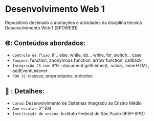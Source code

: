 # Desenvolvimento Web 1
Repositório destinado a anotações e atividades da discplina técnica Desenvolvimento Web 1 (SPOWEB1) 

## 🌐: Conteúdos abordados:
- `Controle de fluxo`: if... else, while, do... while, for, switch... case
- `Funções`: function, anonymous function, arrow function, callback
- `Integração JS com HTML`: document.getElement, .value, .innerHTML, addEventListener
- `POO JS`: classes, propriedades, métodos 

## 📔 : Detalhes:
- `Curso`: Desenvolvimento de Sistemas Integrado ao Ensino Médio
- `Ano escolar`: 2º EM
- `Instituição de ensino`: Instituto Federal de São Paulo (IFSP-SPO)
